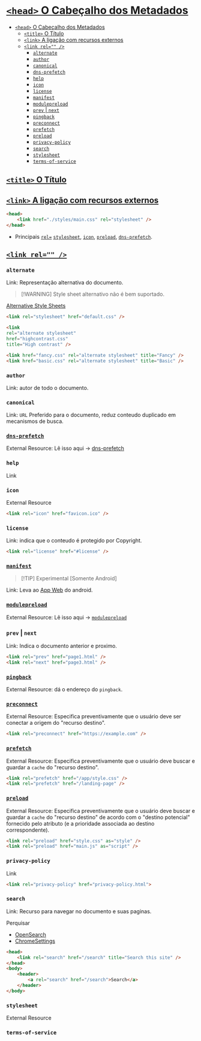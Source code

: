 # [``<head>`` O Cabeçalho dos Metadados](https://developer.mozilla.org/en-US/docs/Web/HTML/Element/head)

- [``<head>`` O Cabeçalho dos Metadados](#head-o-cabeçalho-dos-metadados)
  - [``<title>`` O Título](#title-o-título)
  - [``<link>`` A ligação com recursos externos](#link-a-ligação-com-recursos-externos)
  - [``<link rel="" />``](#link-rel-)
    - [``alternate``](#alternate)
    - [``author``](#author)
    - [``canonical``](#canonical)
    - [``dns-prefetch``](#dns-prefetch)
    - [``help``](#help)
    - [``icon``](#icon)
    - [``license``](#license)
    - [``manifest``](#manifest)
    - [``modulepreload``](#modulepreload)
    - [``prev`` | ``next``](#prev--next)
    - [``pingback``](#pingback)
    - [``preconnect``](#preconnect)
    - [``prefetch``](#prefetch)
    - [``preload``](#preload)
    - [``privacy-policy``](#privacy-policy)
    - [``search``](#search)
    - [``stylesheet``](#stylesheet)
    - [``terms-of-service``](#terms-of-service)

## [``<title>`` O Título](https://developer.mozilla.org/en-US/docs/Web/HTML/Element/title)

## [``<link>`` A ligação com recursos externos](https://developer.mozilla.org/en-US/docs/Web/HTML/Element/link)

```html
<head>
    <link href="./styles/main.css" rel="stylesheet" />
</head>
```

- Principais [``rel=``](#link-rel-) [``stylesheet``](#stylesheet), [``icon``](#icon), [``preload``](#preload), [``dns-prefetch``](#dns-prefetch).

## [``<link rel="" />``](https://developer.mozilla.org/en-US/docs/Web/HTML/Attributes/rel)

### ``alternate``

Link: Representação alternativa do documento.

> [!WARNING] Style sheet alternativo não é bem suportado.

[Alternative Style Sheets](https://developer.mozilla.org/en-US/docs/Web/CSS/Alternative_style_sheets)

```html
<link rel="stylesheet" href="default.css" />

<link
rel="alternate stylesheet"
href="highcontrast.css"
title="High contrast" />

<link href="fancy.css" rel="alternate stylesheet" title="Fancy" />
<link href="basic.css" rel="alternate stylesheet" title="Basic" />
```

### ``author``

Link: autor de todo o documento.

### ``canonical``

Link: ``URL`` Preferido para o documento, reduz conteudo duplicado em mecanismos de busca.

### [``dns-prefetch``](https://developer.mozilla.org/en-US/docs/Web/HTML/Attributes/rel/dns-prefetch)

External Resource: Lê isso aqui -> [dns-prefetch](https://developer.mozilla.org/en-US/docs/Web/Performance/dns-prefetch)

### ``help``

Link

### ``icon``

External Resource

```html
<link rel="icon" href="favicon.ico" />
```

### ``license``

Link: indica que o conteudo é protegido por Copyright.

```html
<link rel="license" href="#license" />
```

### [``manifest``](https://developer.mozilla.org/en-US/docs/Web/HTML/Attributes/rel/manifest)

> [!TIP] Experimental [Somente Android]

Link: Leva ao [App Web](https://developer.mozilla.org/en-US/docs/Web/Manifest) do android.

### [``modulepreload``](https://developer.mozilla.org/en-US/docs/Web/HTML/Attributes/rel/modulepreload)

External Resource: Lê isso aqui -> [``modulepreload``](https://developer.mozilla.org/en-US/docs/Web/HTML/Attributes/rel/modulepreload)

### ``prev`` | ``next``

Link: Indica o documento anterior e proximo.

```html
<link rel="prev" href="page1.html" />
<link rel="next" href="page3.html" />
```

### [``pingback``](https://www.hixie.ch/specs/pingback/pingback)

External Resource: dá o endereço do ``pingback``.

### [``preconnect``](https://developer.mozilla.org/en-US/docs/Web/HTML/Attributes/rel/preconnect)

External Resource: Especifica preventivamente que o usuário deve ser conectar a origem do "recurso destino".

```html
<link rel="preconnect" href="https://example.com" />
```

### [``prefetch``](https://developer.mozilla.org/en-US/docs/Web/HTML/Attributes/rel/prefetch)

External Resource: Especifica preventivamente que o usuário deve buscar e guardar a ``cache`` do "recurso destino".

```html
<link rel="prefetch" href="/app/style.css" />
<link rel="prefetch" href="/landing-page" />
```

### [``preload``](https://developer.mozilla.org/en-US/docs/Web/HTML/Attributes/rel/preload)

External Resource: Especifica preventivamente que o usuário deve buscar e guardar a ``cache`` do "recurso destino" de acordo com o "destino potencial" fornecido pelo atributo (e a prioridade associada ao destino correspondente).

```html
<link rel="preload" href="style.css" as="style" />
<link rel="preload" href="main.js" as="script" />
```

### ``privacy-policy``

Link

```html
<link rel="privacy-policy" href="privacy-policy.html">
```

### ``search``

Link: Recurso para navegar no documento e suas paginas.

Perquisar

- [OpenSearch](https://developer.mozilla.org/en-US/docs/Web/OpenSearch)
- [ChromeSettings](https://developer.mozilla.org/en-US/docs/Mozilla/Add-ons/WebExtensions/manifest.json/chrome_settings_overrides)

```html
<head>
    <link rel="search" href="/search" title="Search this site" />
</head>
<body>
    <header>
        <a rel="search" href="/search">Search</a>
    </header>
</body>
```

### ``stylesheet``

External Resource

### ``terms-of-service``
